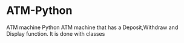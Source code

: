 # ATM-Python
ATM machine Python
ATM machine that has a Deposit,Withdraw and Display function. It is done with classes
